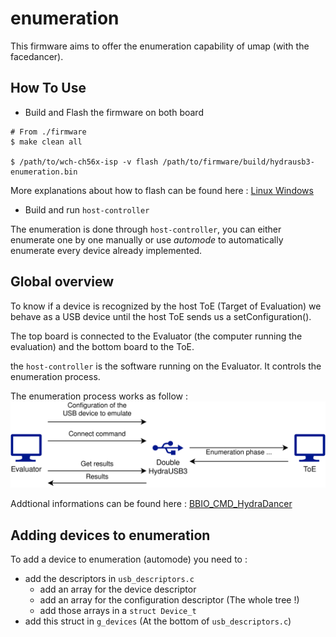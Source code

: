 # enumeration

This firmware aims to offer the enumeration capability of umap (with the facedancer).


## How To Use

- Build and Flash the firmware on both board
```
# From ./firmware
$ make clean all

$ /path/to/wch-ch56x-isp -v flash /path/to/firmware/build/hydrausb3-enumeration.bin
```
More explanations about how to flash can be found here :
[Linux  ](https://github.com/hydrausb3/hydrausb3_fw/wiki/how-to-build-flash-and-use-examples-on-linux)
[Windows](https://github.com/hydrausb3/hydrausb3_fw/wiki/how-to-build-flash-and-use-examples-on-windows)

- Build and run `host-controller`

The enumeration is done through `host-controller`, you can either enumerate one
by one manually or use _automode_ to automatically enumerate every device
already implemented.


## Global overview

To know if a device is recognized by the host ToE (Target of Evaluation) we
behave as a USB device until the host ToE sends us a setConfiguration().

The top board is connected to the Evaluator (the computer running the
evaluation) and the bottom board to the ToE.

the `host-controller` is the software running on the Evaluator. It controls the
enumeration process.

The enumeration process works as follow :
![architecture-diagram](architecture-diagram.png)


Addtional informations can be found here :
[BBIO_CMD_HydraDancer](https://github.com/hydrausb3/HydraDancer/blob/main/docs/BBIO_CMD_HydraDancer.md)


## Adding devices to enumeration

To add a device to enumeration (automode) you need to :
- add the descriptors in `usb_descriptors.c`
    - add an array for the device descriptor
    - add an array for the configuration descriptor (The whole tree !)
    - add those arrays in a `struct Device_t`
- add this struct in `g_devices` (At the bottom of `usb_descriptors.c`)


